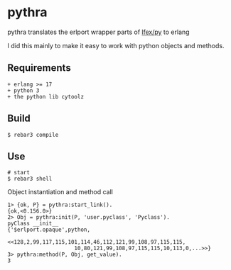 pythra
=====

pythra translates the erlport wrapper parts of [lfex/py](https://github.com/lfex/py) to erlang

I did this mainly to make it easy to work with python objects and methods.

Requirements
------------

    + erlang >= 17
    + python 3
    + the python lib cytoolz


Build
-----

    $ rebar3 compile
    
Use
---
    # start
    $ rebar3 shell
    
Object instantiation and method call

    1> {ok, P} = pythra:start_link().            
    {ok,<0.156.0>}
    2> Obj = pythra:init(P, 'user.pyclass', 'Pyclass').
    pyClass __init__
    {'$erlport.opaque',python,
                       <<128,2,99,117,115,101,114,46,112,121,99,108,97,115,115,
                         10,80,121,99,108,97,115,115,10,113,0,...>>}
    3> pythra:method(P, Obj, get_value).               
    3

    
    
